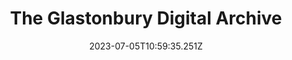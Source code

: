 ---
hidden: true
date: 2023-07-05T10:59:35.251Z
title: "The Glastonbury Digital Archive"
name: Glastonbury Digital Archive
icon: va-logo
teaser:
  title: The Glastonbury Digital Archive
  description: To celebrate the festival’s 50th anniversary, the V&A commissioned Kind to build an online archive showcasing programmes, posters, imagery, performances and stages through the years.
  images:
    - img: images/work-va-glasto-pyramid.jpg
      alt: A photograph of the Glastonbury Festival Pyramid Stage in the day time taken from a high position, flags and and ticker tape are visible above a large crowd
    - img: images/work-va-glastonbury-ipad.jpg
      alt: The Glastonbury Digital Archive shown on a tablet device
    - img: images/work-va-glasto-history.jpg
      alt: A black and white photograph of a Glastonbury Festival, showing festival goers walking through mud
      stat:
        - 50-years
_build:
  render: never
  list: never
  publishResources: true
---